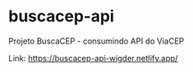 # buscacep-api
Projeto BuscaCEP - consumindo API do ViaCEP

Link: https://buscacep-api-wigder.netlify.app/
